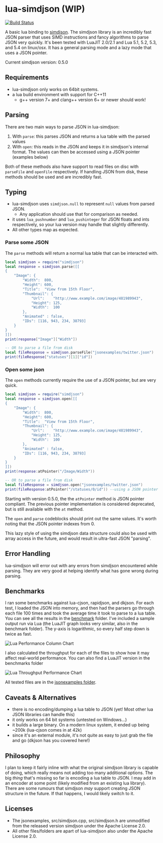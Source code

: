 # lua-simdjson (WIP)
[![Build Status](https://travis-ci.org/FourierTransformer/lua-simdjson.svg?branch=master)](https://travis-ci.org/FourierTransformer/lua-simdjson)

A basic lua binding to [simdjson](https://simdjson.org). The simdjson library is an incredibly fast JSON parser that uses SIMD instructions and fancy algorithms to parse JSON very quickly. It's been tested with LuaJIT 2.0/2.1 and Lua 5.1, 5.2, 5.3, and 5.4 on linux/osx. It has a general parsing mode and a lazy mode that uses a JSON pointer.

Current simdjson version: 0.5.0

## Requirements
 * lua-simdjson only works on 64bit systems.
 * a lua build environment with support for C++11
   * g++ version 7+ and clang++ version 6+ or newer should work!

## Parsing
There are two main ways to parse JSON in lua-simdjson:
 1. With `parse`: this parses JSON and returns a lua table with the parsed values
 2. With `open`: this reads in the JSON and keeps it in simdjson's internal format. The values can then be accessed using a JSON pointer (examples below)

Both of these methods also have support to read files on disc with `parseFile` and `openFile` respectively. If handling JSON from disk, these methods should be used and are incredibly fast.

## Typing
 * lua-simdjson uses `simdjson.null` to represent `null` values from parsed JSON.
   * Any application should use that for comparison as needed.
 * it uses `lua_pushnumber` and `lua_pushinteger` for JSON floats and ints respectively, so your lua version may handle that slightly differently.
 * All other types map as expected.

### Parse some JSON
The `parse` methods will return a normal lua table that can be interacted with.
```lua
local simdjson = require("simdjson")
local response = simdjson.parse([[
{ 
    "Image": {
        "Width":  800,
        "Height": 600,
        "Title":  "View from 15th Floor",
        "Thumbnail": {
            "Url":    "http://www.example.com/image/481989943",
            "Height": 125,
            "Width":  100
        },
        "Animated" : false,
        "IDs": [116, 943, 234, 38793]
    }
}
]])
print(response["Image"]["Width"])

-- OR to parse a file from disk
local fileResponse = simdjson.parseFile("jsonexamples/twitter.json")
print(fileResponse["statuses"][1]["id"])

```

### Open some json
The `open` methods currently require the use of a JSON pointer, but are very quick.
```lua
local simdjson = require("simdjson")
local response = simdjson.open([[
{ 
    "Image": {
        "Width":  800,
        "Height": 600,
        "Title":  "View from 15th Floor",
        "Thumbnail": {
            "Url":    "http://www.example.com/image/481989943",
            "Height": 125,
            "Width":  100
        },
        "Animated" : false,
        "IDs": [116, 943, 234, 38793]
    }
}
]])
print(response:atPointer("/Image/Width"))

-- OR to parse a file from disk
local fileResponse = simdjson.open("jsonexamples/twitter.json")
print(fileResponse:atPointer("/statuses/0/id")) --using a JSON pointer

```
Starting with version 0.5.0, the the `atPointer` method is JSON pointer compliant. The previous pointer implementation is considered deprecated, but is still available with the `at` method.

The `open` and `parse` codeblocks should print out the same values. It's worth noting that the JSON pointer indexes from 0.

This lazy style of using the simdjson data structure could also be used with array access in the future, and would result in ultra-fast JSON "parsing".

## Error Handling
lua-simdjson will error out with any errors from simdjson encountered while parsing. They are very good at helping identify what has gone wrong during parsing.

## Benchmarks
I ran some benchmarks against lua-cjson, rapidjson, and dkjson. For each test, I loaded the JSON into memory, and then had the parsers go through each file 100 times and took the average time it took to parse to a lua table. You can see all the results in the [benchmark](benchmark/) folder. I've included a sample output run via Lua (the LuaJIT graph looks very similar, also in the benchmark folder). The y-axis is logarithmic, so every half step down is twice as fast.

![Lua Performance Column Chart](benchmark/lua-perf.png)

I also calculated the throughput for each of the files to show how it may affect real-world performance. You can also find a LuaJIT version in the benchmarks folder

![Lua Throughput Performance Chart](benchmark/lua-throughput.png)

All tested files are in the [jsonexamples folder](jsonexamples/).

## Caveats & Alternatives
 * there is no encoding/dumping a lua table to JSON (yet! Most other lua JSON libraries can handle this)
 * it only works on 64 bit systems (untested on Windows...)
 * it builds a large binary. On a modern linux system, it ended up being \~200k (lua-cjson comes in at 42k)
 * since it's an external module, it's not quite as easy to just grab the file and go (dkjson has you covered here!)

## Philosophy
I plan to keep it fairly inline with what the original simdjson library is capable of doing, which really means not adding too many additional options. The big _thing_ that's missing so far is encoding a lua table to JSON. I may add in an encoder at some point (likely modified from an existing lua library). There are some rumours that simdjson _may_ support creating JSON structure in the future. If that happens, I would likely switch to it. 

## Licenses
 * The jsonexamples, src/simdjson.cpp, src/simdjson.h are unmodified from the released version simdjson under the Apache License 2.0.
 * All other files/folders are apart of lua-simdjson also under the Apache License 2.0.
